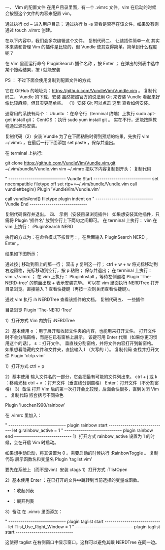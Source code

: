 
一、 Vim 的配置文件
在用户目录里面，有一个 .vimrc 文件。vim 在启动的时候会按照这个文件的内容来配置 vim。

通过执行 cd ~ 进入用户目录；
通过执行 ls -a 查看是否存在该文件，如果没有则通过 touch .vimrc 创建。

在以下内容中，我们会多次编辑这个文件。
复制代码二、 让装插件简单一点
其实本来装和管理 Vim 的插件是比较的，但 Vundle 使其变得简单。简单到什么程度呢？

在 Vim 里面运行命令 PluginSearch 插件名称 ，按 Enter ；
在弹出的列表中选中某个搜索结果，按 i 就能安装

PS ： 不过下面会使用复制到配置文件的方式

它在 GitHub 的地址为：https://github.com/VundleVim/Vundle.vim 。
复制代码三、 Vundle 的下载、安装
虽然按照官方的说法用 Git 来安装 Vundle 看起来好像比较麻烦，但其实更简单些。
（1）安装 Git
可以点击 这里 查看如何安装。

通常用的系统有两个：
Ubuntu ：在命令行（terminal 终端）上执行 sudo apt-get install git；
CentOS ：执行 sudo yum install git 。
实在不行，还能按照教程通过源码安装。

复制代码（2）安装 Vundle
为了在下面粘贴时得到预期的结果，先执行 vim ~/.vimrc ，在最后一行下面添加 set paste ，保存并退出。

在 terminal 上执行:

git clone https://github.com/VundleVim/Vundle.vim.git ~/.vim/bundle/Vundle.vim
vim ~/.vimrc
把以下内容复制到开头：
复制代码

" ----------------------------- Vundle Start -----------------------------
set nocompatible
filetype off
set rtp+=~/.vim/bundle/Vundle.vim
call vundle#begin()
Plugin 'VundleVim/Vundle.vim'

call vundle#end()
filetype plugin indent on
" ----------------------------- Vundle End   -----------------------------

复制代码保存并退出。
四、 示例（安装目录浏览插件）
如果想安装其他插件，只需将 Plugin '插件名' 放到空行上下两句之间即可。
在 terminal 上执行： vim
在 vim 上执行： :PluginSearch NERD

执行的方式为：在命令模式下按冒号 : ，在后面输入 PluginSearch NERD ， Enter 。

结果如下图所示：


通过按 j 移动到图上的那一行；
双击 y 复制这一行；
ctrl + w + w 将光标移动到右边窗格，光标移动到空行，按 p 粘贴；
保存并退出；
在 terminal 上执行： vim ~/.vimrc ；
在 vim 上执行： PluginInstall ，等待左侧窗格 Plugin 'The-NERD-tree' 的前面出现 + 表示安装完毕。
可以在 vim 里面执行 NERDTree 打开目录浏览。直接输入 ? 查看快捷键（再按一次则关闭查看快捷键）。

通过 vim 执行 :h NERDTree 查看该插件的文档。
复制代码五、 一些插件

目录浏览
Plugin 'The-NERD-Tree'

1）打开方式
Vim 内执行 :NERDTree

2）基本使用
o ：用于展开和收起文件夹的内容，也能用来打开文件。
打开文件时不会分隔窗格，而是在已有窗格上展示。
该键可用 Enter 代替（如果你更习惯用这个的话）。
s ：打开文件。
垂直线分割窗格，并将文件内容打开到新窗格。
如果想看隐藏的文件和文件夹，直接输入 I （大写的 i ）。
复制代码
查找并打开文件
Plugin 'ctrlp.vim'

1）打开方式
ctrl + p

2）基本使用
输入文件名的一部分，它会把最有可能的文件列出来。
ctrl + j 或 k ：移动光标
ctrl + v ：打开文件（垂直线分割窗格）
Enter：打开文件（不分割窗格）
3）备注
打开 Vim 后的第一次打开会比较慢，后面会快很多，直到关闭 Vim 。
复制代码
嵌套括号不同染色

Plugin 'luochen1990/rainbow'

在 .vimrc 里加入：

" ----------------------------- plugin rainbow start -----------------------------
let g:rainbow_active = 1
" ----------------------------- plugin rainbow end   -----------------------------
1）打开方式
rainbow_active 设置为 1 的时候，会在开启 Vim 时启动。

如果想手动启动，将其设置为 0 。需要启动的时候执行 :RainbowToggle 。
复制代码
展示函数名和变量名
Plugin 'taglist.vim'

要先在系统上（而不是vim）安装 ctags
1）打开方式
:TlistOpen

2）基本使用
Enter ：在已打开的文件中跳转到当前选择的变量或函数。
- ：收起列表
+ ：展开列表

3）备注
在 .vimrc 里面添加：

" ----------------------------- plugin taglist start -----------------------------
let Tlist_Use_Right_Window = 1
" ----------------------------- plugin taglist start -----------------------------

这使得 taglist 在右侧窗口中显示窗口。这样可以避免其跟 NERDTree 在同一边。
